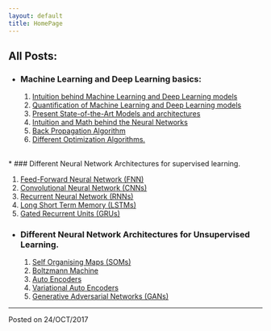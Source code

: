 ```yaml
---
layout: default
title: HomePage
---
```

## All Posts:
* ### Machine Learning and Deep Learning basics:

  1. [Intuition behind Machine Learning and Deep Learning models](intuition-page)
  1. [Quantification of Machine Learning and Deep Learning models](uc)
  1. [Present State-of-the-Art Models and architectures](uc)
  1. [Intuition and Math behind the Neural Networks](uc)
  1. [Back Propagation Algorithm](uc)
  1. [Different Optimization Algorithms.](uc)

<br/>
* ### Different Neural Network Architectures for supervised learning.

  1. [Feed-Forward Neural Network (FNN)](uc)
  1. [Convolutional Neural Network (CNNs)](uc)
  1. [Recurrent Neural Network (RNNs)](uc)
  1. [Long Short Term Memory (LSTMs)](uc)
  1. [Gated Recurrent Units (GRUs)](uc)


* ### Different Neural Network Architectures for Unsupervised Learning.

  1. [Self Organising Maps (SOMs)](uc)
  1. [Boltzmann Machine](uc)
  1. [Auto Encoders](uc)
  1. [Variational Auto Encoders](uc)
  1. [Generative Adversarial Networks (GANs)](uc)

* * *
Posted on 24/OCT/2017
